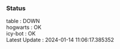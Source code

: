 ### Status


table : DOWN  
hogwarts : OK  
icy-bot : OK  
Latest Update : 2024-01-14 11:06:17.385352
